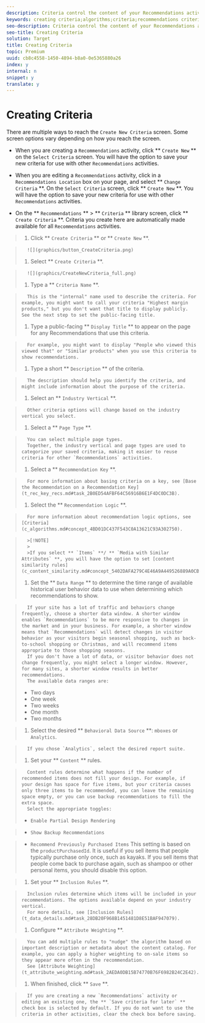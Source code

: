 ```yaml
---
description: Criteria control the content of your Recommendations activities. Create criteria to show the recommendations that are most appropriate for your activity.
keywords: creating criteria;algorithms;criteria;recommendations criteria
seo-description: Criteria control the content of your Recommendations activities. Create criteria to show the recommendations that are most appropriate for your activity.
seo-title: Creating Criteria
solution: Target
title: Creating Criteria
topic: Premium
uuid: cb8c4558-1450-4894-b8a0-0e5365880a26
index: y
internal: n
snippet: y
translate: y
---
```


# Creating Criteria

There are multiple ways to reach the `Create New Criteria` screen. Some screen options vary depending on how you reach the screen. 

* When you are creating a `Recommendations` activity, click ** `Create New` ** on the `Select Criteria` screen. You will have the option to save your new criteria for use with other `Recommendations` activities. 

* When you are editing a `Recommendations` activity, click in a `Recommendations Location` box on your page, and select ** `Change Criteria` **. On the `Select Criteria` screen, click ** `Create New` **. You will have the option to save your new criteria for use with other `Recommendations` activities. 

* On the ** `Recommendations` ** > ** `Criteria` ** library screen, click ** `Create Criteria` **. Criteria you create here are automatically made available for all `Recommendations` activities. 



>1. Click ** `Create Criteria` ** or ** `Create New` **.

>       ![](graphics/button_CreateCriteria.png) 
>1. Select ** `Create Criteria` **.

>       ![](graphics/CreateNewCriteria_full.png) 
>1. Type a ** `Criteria Name` **.

>       This is the "internal" name used to describe the criteria. For example, you might want to call your criteria "Highest margin products," but you don't want that title to display publicly. See the next step to set the public-facing title.
>1. Type a public-facing ** `Display Title` ** to appear on the page for any Recommendations that use this criteria.

>       For example, you might want to display "People who viewed this viewed that" or "Similar products" when you use this criteria to show recommendations.
>1. Type a short ** `Description` ** of the criteria.

>       The description should help you identify the criteria, and might include information about the purpose of the criteria.
>1. Select an ** `Industry Vertical` **.

>       Other criteria options will change based on the industry vertical you select.
>1. Select a ** `Page Type` **.

>       You can select multiple page types.
>       Together, the industry vertical and page types are used to categorize your saved criteria, making it easier to reuse criteria for other `Recommendations` activities. 
>1. Select a ** `Recommendation Key` **.

>       For more information about basing criteria on a key, see [Base the Recommendation on a Recommendation Key](t_rec_key_recs.md#task_2B0ED54AFBF64C56916B6E1F4DC0DC3B). 
>1. Select the ** `Recommendation Logic` **.

>       For more information about recommendation logic options, see [Criteria](c_algorithms.md#concept_4BD01DC437F543C0A13621C93A302750). 

>       >[!NOTE]
>       >
>       >If you select ** `Items` **/ ** `Media with Similar Attributes` **, you will have the option to set [content similarity rules](c_content_similarity.md#concept_5402DAFA279C4E46A9A449526889A0CB). 
>1. Set the ** `Data Range` ** to determine the time range of available historical user behavior data to use when determining which recommendations to show.

>       If your site has a lot of traffic and behaviors change frequently, choose a shorter data window. A shorter window enables `Recommendations` to be more responsive to changes in the market and in your business. For example, a shorter window means that `Recommendations` will detect changes in visitor behavior as your visitors begin seasonal shopping, such as back-to-school shopping or Christmas, and will recommend items appropriate to those shopping seasons. 
>       If you don't have a lot of data, or visitor behavior does not change frequently, you might select a longer window. However, for many sites, a shorter window results in better recommendations.
>       The available data ranges are:
>    
>    * Two days
>    * One week
>    * Two weeks
>    * One month
>    * Two months

>1. Select the desired ** `Behavioral Data Source` **: `mboxes` or `Analytics`.

>       If you chose `Analytics`, select the desired report suite. 
>1. Set your ** `Content` ** rules.

>       Content rules determine what happens if the number of recommended items does not fill your design. For example, if your design has space for five items, but your criteria causes only three items to be recommended, you can leave the remaining space empty, or you can use backup recommendations to fill the extra space.
>       Select the appropriate toggles:
>    
>    * `Enable Partial Design Rendering` 

>    * `Show Backup Recommendations` 

>    * `Recommend Previously Purchased Items` 
>      This setting is based on the `productPurchasedId`. It is useful if you sell items that people typically purchase only once, such as kayaks. If you sell items that people come back to purchase again, such as shampoo or other personal items, you should disable this option. 


>1. Set your ** `Inclusion Rules` **.

>       Inclusion rules determine which items will be included in your recommendations. The options available depend on your industry vertical.
>       For more details, see [Inclusion Rules](t_data_details.md#task_28DB20F968B1451481D8E51BAF947079). 
>1. Configure ** `Attribute Weighting` **.

>       You can add multiple rules to "nudge" the algorithm based on important description or metadata about the content catalog. For example, you can apply a higher weighting to on-sale items so they appear more often in the recommendation.
>       See [Attribute Weighting](t_attribute_weighting.md#task_2AEDA0DB15B74770B76F6982B24C2E42). 
>1. When finished, click ** `Save` **.

>       If you are creating a new `Recommendations` activity or editing an existing one, the ** `Save criteria for later` ** check box is selected by default. If you do not want to use the criteria in other activities, clear the check box before saving. 
